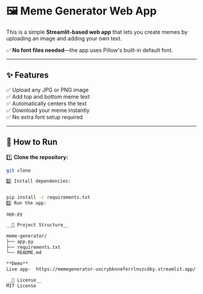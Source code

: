 # 🖼️ Meme Generator Web App

This is a simple **Streamlit-based web app** that lets you create memes by uploading an image and adding your own text.

✅ **No font files needed**—the app uses Pillow's built-in default font.

---

## ✨ Features

✅ Upload any JPG or PNG image  
✅ Add top and bottom meme text  
✅ Automatically centers the text  
✅ Download your meme instantly  
✅ No extra font setup required  

---

## 🚀 How to Run

1️⃣ **Clone the repository:**

```bash
git clone

2️⃣ Install dependencies:


pip install -r requirements.txt
3️⃣ Run the app:

app.py

__📂 Project Structure__

meme-generator/
├── app.py
├── requirements.txt
└── README.md

**Demo**
Live app-  https://memegenerator-uxcrybknneferrlnvzcdky.streamlit.app/

__📃 License__
MIT License
